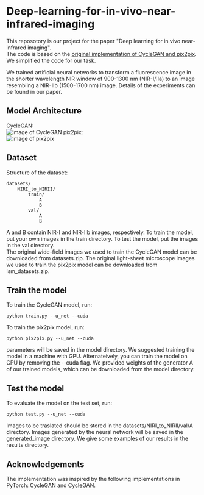 # Deep-learning-for-in-vivo-near-infrared-imaging

This reposotory is our project for the paper "Deep learning for in vivo near-infrared imaging".  
The code is based on the [original implementation of CycleGAN and pix2pix](https://github.com/junyanz/pytorch-CycleGAN-and-pix2pix). We simplified the code for our task.  

We trained artificial neural networks to transform a fluorescence image in the shorter wavelength NIR window of 900-1300 nm (NIR-I/IIa) to an image resembling a NIR-IIb (1500-1700 nm) image. Details of the experiments can be found in our paper.  

## Model Architecture
CycleGAN:  
![image of CycleGAN](https://github.com/zhuoranzma/Deep-learning-for-in-vivo-near-infrared-imaging/blob/master/figs/CycleGAN.png) 
pix2pix:  
![image of pix2pix](https://github.com/zhuoranzma/Deep-learning-for-in-vivo-near-infrared-imaging/blob/master/figs/pix2pix.png)  


## Dataset
Structure of the dataset:  
```
datasets/  
    NIRI_to_NIRII/  
        train/  
            A  
            B  
        val/  
            A  
            B  
```
A and B contain NIR-I and NIR-IIb images, respectively. To train the model, put your own images in the train directory. To test the model, put the images in the val directory.  
The original wide-field images we used to train the CycleGAN model can be downloaded from datasets.zip. The original light-sheet microscope images we used to train the pix2pix model can be downloaded from lsm_datasets.zip.

## Train the model
To train the CycleGAN model, run:  
```
python train.py --u_net --cuda
```
To train the pix2pix model, run:
```
python pix2pix.py --u_net --cuda
```
parameters will be saved in the model directory. We suggested training the model in a machine with GPU. Alternateively, you can train the model on CPU by removing the --cuda flag. We provided weights of the generator A of our trained models, which can be downloaded from the model directory.

## Test the model
To evaluate the model on the test set, run:
```
python test.py --u_net --cuda
```
Images to be traslated should be stored in the datasets/NIRI_to_NIRII/val/A directory. Images generated by the neural network will be saved in the generated_image directory. We give some examples of our results in the results directory.   


## Acknowledgements
The implementation was inspired by the following implementations in PyTorch: [CycleGAN](https://github.com/junyanz/pytorch-CycleGAN-and-pix2pix) and [CycleGAN](https://github.com/aitorzip/PyTorch-CycleGAN).


